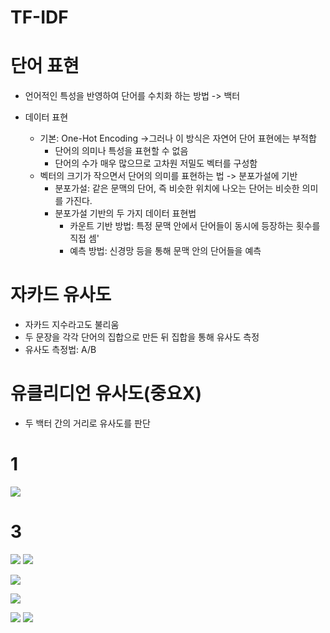 # TF-IDF




# 단어 표현
- 언어적인 특성을 반영하여 단어를 수치화 하는 방법 -> 백터

- 데이터 표현
	- 기본: One-Hot Encoding ->그러나 이 방식은 자연어 단어 표현에는 부적합
		- 단어의 의미나 특성을 표현할  수 없음
		- 단어의 수가 매우 많으므로 고차원 저밀도 벡터를 구성함
	- 벡터의 크기가 작으면서 단어의 의미를 표현하는 법 -> 분포가설에 기반
		- 분포가설: 같은 문맥의 단어, 즉 비슷한 위치에 나오는 단어는 비슷한 의미를 가진다.
		- 분포가설 기반의 두 가지 데이터 표현법
			- 카운트 기반 방법: 특정 문맥 안에서 단어들이 동시에 등장하는 횟수를 직접 셈'
			- 예측 방법: 신경망 등을 통해 문맥 안의 단어들을 예측




# 자카드 유사도
- 자카드 지수라고도 불리움
- 두 문장을 각각 단어의 집합으로 만든 뒤 집합을 통해 유사도 측정
- 유사도 측정법: A/B


# 유클리디언 유사도(중요X)
- 두 백터 간의 거리로 유사도를 판단



# 1
![](https://i.imgur.com/WdghybG.png)



# 3

![](https://i.imgur.com/qYO3nPx.png)
![](https://i.imgur.com/yJBho5X.png)




![](https://i.imgur.com/HvYOO4j.png)

![](https://i.imgur.com/Rzz6o3n.png)

![](https://i.imgur.com/MsbbEQY.png)
![](https://i.imgur.com/9zOKSEO.png)
